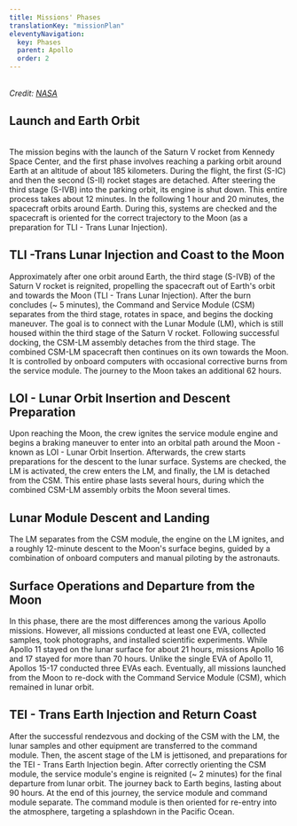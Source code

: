 ```yaml
---
title: Missions' Phases
translationKey: "missionPlan"
eleventyNavigation:
  key: Phases
  parent: Apollo
  order: 2
---
```

<br>
<div class="pswp-gallery" id="my-gallery">
 <a href="/assets/img/apollo/mission-plan/mission_plan.jpg" 
    data-pswp-width="7000" 
    data-pswp-height="2300" 
    target="_blank">
    <img src="/assets/img/apollo/mission-plan/thumbnails/mission_plan.jpg" alt="" />
</a>
</div>
<i>Credit: <a href="https://science.nasa.gov/resource/apollo-mission-flight-plan-1967/">NASA</a></i>

## Launch and Earth Orbit
<br>
The mission begins with the launch of the Saturn V rocket from Kennedy Space Center, and the first phase involves reaching a parking orbit around Earth at an altitude of about 185 kilometers. During the flight, the first (S-IC) and then the second (S-II) rocket stages are detached. After steering the third stage (S-IVB) into the parking orbit, its engine is shut down. This entire process takes about 12 minutes. In the following 1 hour and 20 minutes, the spacecraft orbits around Earth. During this, systems are checked and the spacecraft is oriented for the correct trajectory to the Moon (as a preparation for TLI - Trans Lunar Injection). 

## TLI -Trans Lunar Injection and Coast to the Moon
Approximately after one orbit around Earth, the third stage (S-IVB) of the Saturn V rocket is reignited, propelling the spacecraft out of Earth's orbit and towards the Moon (TLI - Trans Lunar Injection). After the burn concludes (~ 5 minutes), the Command and Service Module (CSM) separates from the third stage, rotates in space, and begins the docking maneuver. The goal is to connect with the Lunar Module (LM), which is still housed within the third stage of the Saturn V rocket. Following successful docking, the CSM-LM assembly detaches from the third stage. The combined CSM-LM spacecraft then continues on its own towards the Moon. It is controlled by onboard computers with occasional corrective burns from the service module. The journey to the Moon takes an additional 62 hours.

## LOI - Lunar Orbit Insertion and Descent Preparation
Upon reaching the Moon, the crew ignites the service module engine and begins a braking maneuver to enter into an orbital path around the Moon - known as LOI - Lunar Orbit Insertion. Afterwards, the crew starts preparations for the descent to the lunar surface. Systems are checked, the LM is activated, the crew enters the LM, and finally, the LM is detached from the CSM. This entire phase lasts several hours, during which the combined CSM-LM assembly orbits the Moon several times.

## Lunar Module Descent and Landing
The LM separates from the CSM module, the engine on the LM ignites, and a roughly 12-minute descent to the Moon's surface begins, guided by a combination of onboard computers and manual piloting by the astronauts.

## Surface Operations and Departure from the Moon
In this phase, there are the most differences among the various Apollo missions. However, all missions conducted at least one EVA, collected samples, took photographs, and installed scientific experiments. While Apollo 11 stayed on the lunar surface for about 21 hours, missions Apollo 16 and 17 stayed for more than 70 hours. Unlike the single EVA of Apollo 11, Apollos 15-17 conducted three EVAs each. Eventually, all missions launched from the Moon to re-dock with the Command Service Module (CSM), which remained in lunar orbit.

## TEI - Trans Earth Injection and Return Coast
After the successful rendezvous and docking of the CSM with the LM, the lunar samples and other equipment are transferred to the command module. Then, the ascent stage of the LM is jettisoned, and preparations for the TEI - Trans Earth Injection begin. After correctly orienting the CSM module, the service module's engine is reignited (~ 2 minutes) for the final departure from lunar orbit. The journey back to Earth begins, lasting about 90 hours. At the end of this journey, the service module and command module separate. The command module is then oriented for re-entry into the atmosphere, targeting a splashdown in the Pacific Ocean.
